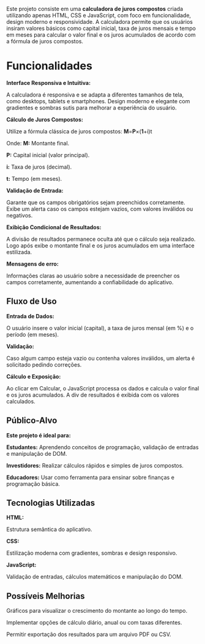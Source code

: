 Este projeto consiste em uma **calculadora de juros compostos** criada utilizando apenas HTML, CSS e JavaScript, com foco em funcionalidade, design moderno e responsividade. A calculadora permite que os usuários insiram valores básicos como capital inicial, taxa de juros mensais e tempo em meses para calcular o valor final e os juros acumulados de acordo com a fórmula de juros compostos.

# Funcionalidades

**Interface Responsiva e Intuitiva:**

A calculadora é responsiva e se adapta a diferentes tamanhos de tela, como desktops, tablets e smartphones. Design moderno e elegante com gradientes e sombras sutis para melhorar a experiência do usuário.

**Cálculo de Juros Compostos:**

Utilize a fórmula clássica de juros compostos: **M**=**P**×(**1**+i)t

Onde: **M:** Montante final.

**P:** Capital inicial (valor principal).

**i:** Taxa de juros (decimal).

**t:** Tempo (em meses).

**Validação de Entrada:**

Garante que os campos obrigatórios sejam preenchidos corretamente. Exibe um alerta caso os campos estejam vazios, com valores inválidos ou negativos.

**Exibição Condicional de Resultados:**

A divisão de resultados permanece oculta até que o cálculo seja realizado. Logo após exibe o montante final e os juros acumulados em uma interface estilizada.

**Mensagens de erro:**

Informações claras ao usuário sobre a necessidade de preencher os campos corretamente, aumentando a confiabilidade do aplicativo.

## Fluxo de Uso

**Entrada de Dados:**

O usuário insere o valor inicial (capital), a taxa de juros mensal (em %) e o período (em meses).

**Validação:**

Caso algum campo esteja vazio ou contenha valores inválidos, um alerta é solicitado pedindo correções.

**Cálculo e Exposição:**

Ao clicar em Calcular, o JavaScript processa os dados e calcula o valor final e os juros acumulados. A div de resultados é exibida com os valores calculados.

## Público-Alvo

**Este projeto é ideal para:**

**Estudantes:** Aprendendo conceitos de programação, validação de entradas e manipulação de DOM.

**Investidores:** Realizar cálculos rápidos e simples de juros compostos.

**Educadores:** Usar como ferramenta para ensinar sobre finanças e programação básica.

## Tecnologias Utilizadas

**HTML:**

Estrutura semântica do aplicativo.

**CSS:**

Estilização moderna com gradientes, sombras e design responsivo.

**JavaScript:**

Validação de entradas, cálculos matemáticos e manipulação do DOM.

## Possíveis Melhorias

Gráficos para visualizar o crescimento do montante ao longo do tempo.

Implementar opções de cálculo diário, anual ou com taxas diferentes.

Permitir exportação dos resultados para um arquivo PDF ou CSV.
